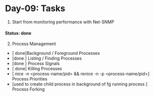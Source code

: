 # Day-09: Tasks

1. Start from monitoring performance with Net-SNMP

#### Status: done

2. Process Management

- [ done]Background / Foreground Processes
- [done ] Listing / Finding Processes
- [done ] Process Signals
- [ done] Killing Processes
- [ nice -n <number> <process-name/pid> && renice -n <number> -p <process-name/pid>] Process Priorities
- [used to create child process in background of fg running process ] Process Forking
